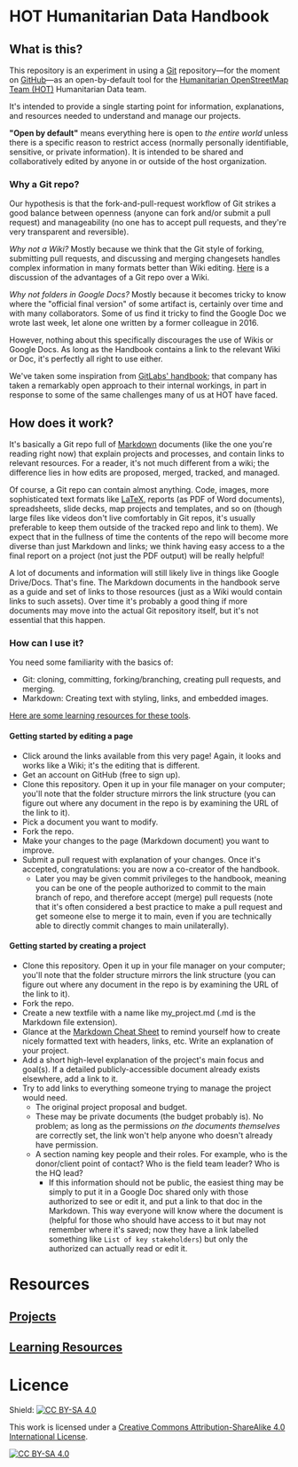 # HOT Humanitarian Data Handbook

## What is this?
This repository is an experiment in using a [Git](https://en.wikipedia.org/wiki/Git) repository&mdash;for the moment on [GitHub](https://github.com)&mdash;as an open-by-default tool for the [Humanitarian OpenStreetMap Team (HOT)](https://hotosm.org) Humanitarian Data team.

It's intended to provide a single starting point for information, explanations, and resources needed to understand and manage our projects. 

__"Open by default"__ means everything here is open to _the entire world_ unless there is a specific reason to restrict access (normally personally identifiable, sensitive, or private information). It is intended to be shared and collaboratively edited by anyone in or outside of the host organization.

### Why a Git repo?
Our hypothesis is that the fork-and-pull-request workflow of Git strikes a good balance between openness (anyone can fork and/or submit a pull request) and manageability (no one has to accept pull requests, and they're very transparent and reversible).

_Why not a Wiki?_ Mostly because we think that the Git style of forking, submitting pull requests, and discussing and merging changesets handles complex information in many formats better than Wiki editing. [Here](https://about.gitlab.com/handbook/handbook-usage/#wiki-handbooks-dont-scale) is a discussion of the advantages of a Git repo over a Wiki.

_Why not folders in Google Docs?_ Mostly because it becomes tricky to know where the "official final version" of some artifact is, certainly over time and with many collaborators. Some of us find it tricky to find the Google Doc we wrote last week, let alone one written by a former colleague in 2016.

However, nothing about this specifically discourages the use of Wikis or Google Docs. As long as the Handbook contains a link to the relevant Wiki or Doc, it's perfectly all right to use either.

We've taken some inspiration from [GitLabs' handbook](https://about.gitlab.com/handbook/handbook-usage/); that company has taken a remarkably open approach to their internal workings, in part in response to some of the same challenges many of us at HOT have faced. 

## How does it work?
It's basically a Git repo full of [Markdown](https://en.wikipedia.org/wiki/Markdown) documents (like the one you're reading right now) that explain projects and processes, and contain links to relevant resources. For a reader, it's not much different from a wiki; the difference lies in how edits are proposed, merged, tracked, and managed.

Of course, a Git repo can contain almost anything. Code, images, more sophisticated text formats like [LaTeX](), reports (as PDF of Word documents), spreadsheets, slide decks, map projects and templates, and so on (though large files like videos don't live comfortably in Git repos, it's usually preferable to keep them outside of the tracked repo and link to them). We expect that in the fullness of time the contents of the repo will become more diverse than just Markdown and links; we think having easy access to a the final report on a project (not just the PDF output) will be really helpful!

A lot of documents and information will still likely live in things like Google Drive/Docs. That's fine. The Markdown documents in the handbook serve as a guide and set of links to those resources (just as a Wiki would contain links to such assets). Over time it's probably a good thing if more documents may move into the actual Git repository itself, but it's not essential that this happen.

### How can I use it?
You need some familiarity with the basics of:
- Git: cloning, committing, forking/branching, creating pull requests, and merging.
- Markdown: Creating text with styling, links, and embedded images.

[Here are some learning resources for these tools](Resources/learning_resources.md).

#### Getting started by editing a page
- Click around the links available from this very page! Again, it looks and works like a Wiki; it's the editing that is different.
- Get an account on GitHub (free to sign up).
- Clone this repository. Open it up in your file manager on your computer; you'll note that the folder structure mirrors the link structure (you can figure out where any document in the repo is by examining the URL of the link to it).
- Pick a document you want to modify.
- Fork the repo.
- Make your changes to the page (Markdown document) you want to improve.
- Submit a pull request with explanation of your changes. Once it's accepted, congratulations: you are now a co-creator of the handbook.
  - Later you may be given commit privileges to the handbook, meaning you can be one of the people authorized to commit to the main branch of repo, and therefore accept (merge) pull requests (note that it's often considered a best practice to make a pull request and get someone else to merge it to main, even if you are technically able to directly commit changes to main unilaterally).

#### Getting started by creating a project
- Clone this repository. Open it up in your file manager on your computer; you'll note that the folder structure mirrors the link structure (you can figure out where any document in the repo is by examining the URL of the link to it).
- Fork the repo.
- Create a new textfile with a name like my_project.md (.md is the Markdown file extension).
- Glance at the [Markdown Cheat Sheet](https://github.com/adam-p/markdown-here/wiki/Markdown-Cheatsheet) to remind yourself how to create nicely formatted text with headers, links, etc. Write an explanation of your project.
- Add a short high-level explanation of the project's main focus and goal(s). If a detailed publicly-accessible document already exists elsewhere, add a link to it.
- Try to add links to everything someone trying to manage the project would need.
  - The original project proposal and budget.
  - These may be private documents (the budget probably is). No problem; as long as the permissions _on the documents themselves_ are correctly set, the link won't help anyone who doesn't already have permission.
  - A section naming key people and their roles. For example, who is the donor/client point of contact? Who is the field team leader? Who is the HQ lead?
    - If this information should not be public, the easiest thing may be simply to put it in a Google Doc shared only with those authorized to see or edit it, and put a link to that doc in the Markdown. This way everyone will know where the document is (helpful for those who should have access to it but may not remember where it's saved; now they have a link labelled something like ```List of key stakeholders```) but only the authorized can actually read or edit it.

# Resources
## [Projects](Projects/Projects.md)

## [Learning Resources](Resources/learning_resources.md)


# Licence
Shield: [![CC BY-SA 4.0][cc-by-sa-shield]][cc-by-sa]

This work is licensed under a
[Creative Commons Attribution-ShareAlike 4.0 International License][cc-by-sa].

[![CC BY-SA 4.0][cc-by-sa-image]][cc-by-sa]

[cc-by-sa]: http://creativecommons.org/licenses/by-sa/4.0/
[cc-by-sa-image]: https://licensebuttons.net/l/by-sa/4.0/88x31.png
[cc-by-sa-shield]: https://img.shields.io/badge/License-CC%20BY--SA%204.0-lightgrey.svg
